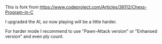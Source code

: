 This is fork from https://www.codeproject.com/Articles/36112/Chess-Program-in-C

I upgraded the AI, so now playing will be a little harder.

For harder mode I recommend to use "Pawn-Attack version" or "Enhansed version" and even ply count.

